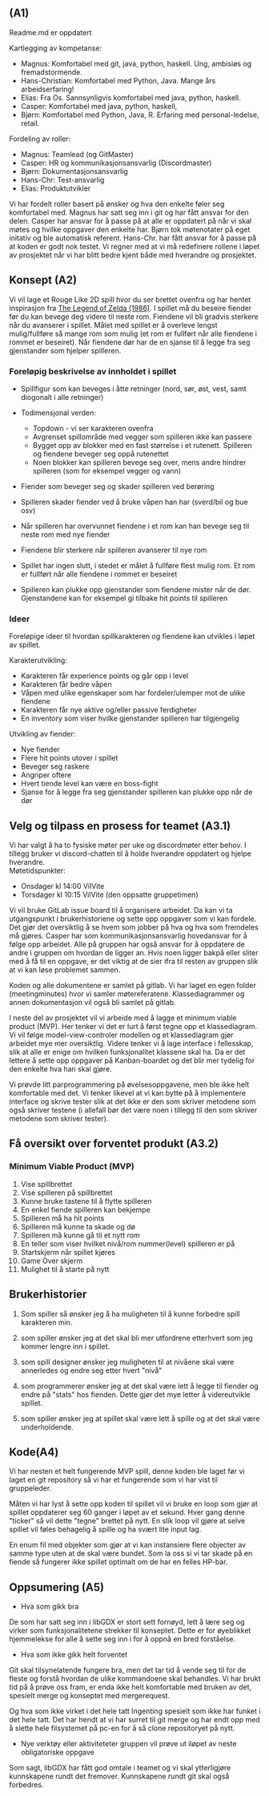 ## (A1)
Readme.md er oppdatert

Kartlegging av kompetanse: 
* Magnus:       Komfortabel med git, java, python, haskell. Ung, ambisiøs og fremadstormende.
* Hans-Christian: Komfortabel med Python, Java. Mange års arbeidserfaring! 
* Elias:          Fra Os. Sannsynligvis komfortabel med java, python, haskell. 
* Casper:         Komfortabel med java, python, haskell, 
* Bjørn:          Komfortabel med Python, Java, R. Erfaring med personal-ledelse, retail.

Fordeling av roller: 
* Magnus:     Teamlead (og GitMaster)  
* Casper:     HR og kommunikasjonsansvarlig (Discordmaster)  
* Bjørn:      Dokumentasjonsansvarlig  
* Hans-Chr:   Test-ansvarlig  
* Elias:      Produktutvikler  

Vi har fordelt roller basert på ønsker og hva den enkelte føler seg komfortabel med. Magnus har satt seg inn i git og har fått ansvar for den delen. Casper har ansvar for å passe på at alle er oppdatert på når vi skal møtes og hvilke oppgaver den enkelte har. Bjørn tok møtenotater på eget initativ og ble automatisk referent. Hans-Chr. har fått ansvar for å passe på at koden er godt nok testet. Vi regner med at vi må redefinere rollene i løpet av prosjektet når vi har blitt bedre kjent både med hverandre og prosjektet.

## Konsept (A2)

Vi vil lage et Rouge Like 2D spill hvor du ser brettet ovenfra og har hentet inspirasjon fra [The Legend of Zelda (1986)](https://en.wikipedia.org/wiki/The_Legend_of_Zelda). I spillet må du beseire fiender før du kan bevege deg videre til neste rom. Fiendene vil bli gradvis sterkere når du avanserer i spillet. Målet med spillet er å overleve lengst mulig/fullføre så mange rom som mulig (et rom er fullført når alle fiendene i rommet er beseiret). Når fiendene dør har de en sjanse til å legge fra seg gjenstander som hjelper spilleren.

### Foreløpig beskrivelse av innholdet i spillet
* Spillfigur som kan beveges i åtte retninger (nord, sør, øst, vest, samt diogonalt i alle retninger)
* Todimensjonal verden:
    * Topdown - vi ser karakteren ovenfra
    * Avgrenset spillområde med vegger som spilleren ikke kan passere
    * Bygget opp av blokker med en fast størrelse i et rutenett. Spilleren og fiendene beveger seg oppå rutenettet
    * Noen blokker kan spilleren bevege seg over, mens andre hindrer spilleren (som for eksempel vegger og vann)
    
* Fiender som beveger seg og skader spilleren ved berøring
* Spilleren skader fiender ved å bruke våpen han har (sverd/bil og bue osv)
* Når spilleren har overvunnet fiendene i et rom kan han bevege seg til neste rom med nye fiender
* Fiendene blir sterkere når spilleren avanserer til nye rom
* Spillet har ingen slutt, i stedet er målet å fullføre flest mulig rom. Et rom er fullført når alle fiendene i rommet er beseiret
* Spilleren kan plukke opp gjenstander som fiendene mister når de dør. Gjenstandene kan for eksempel gi tilbake hit points til spilleren


### Ideer
Foreløpige ideer til hvordan spillkarakteren og fiendene kan utvikles i løpet av spillet.

Karakterutvikling:
* Karakteren får experience points og går opp i level
* Karakteren får bedre våpen
* Våpen med ulike egenskaper som har fordeler/ulemper mot de ulike fiendene
* Karakteren får nye aktive og/eller passive ferdigheter
* En inventory som viser hvilke gjenstander spilleren har tilgjengelig

Utvikling av fiender:
* Nye fiender
* Flere hit points utover i spillet
* Beveger seg raskere
* Angriper oftere
* Hvert tiende level kan være en boss-fight
* Sjanse for å legge fra seg gjenstander spilleren kan plukke opp når de dør

## Velg og tilpass en prosess for teamet (A3.1)

Vi har valgt å ha to fysiske møter per uke og discordmøter etter behov. I tillegg bruker vi discord-chatten til å holde hverandre oppdatert og hjelpe hverandre.  
Møtetidspunkter:
* Onsdager  kl 14:00 VilVite
* Torsdager kl 10:15 VilVite (den oppsatte gruppetimen) 

Vi vil bruke GitLab issue board til å organisere arbeidet. Da kan vi ta utgangspunkt i brukerhistoriene og sette opp oppgaver som vi kan fordele. Det gjør det oversiktlig å se hvem som jobber på hva og hva som fremdeles må gjøres. Casper har som kommunikasjonsansvarlig hovedansvar for å følge opp arbeidet. Alle på gruppen har også ansvar for å oppdatere de andre i gruppen om hvordan de ligger an. Hvis noen ligger bakpå eller sliter med å få til en oppgave, er det viktig at de sier ifra til resten av gruppen slik at vi kan løse problemet sammen.

Koden og alle dokumentene er samlet på gitlab. Vi har laget en egen folder (meetingminutes) hvor vi samler møtereferatene. Klassediagrammer og annen dokumentasjon vil også bli samlet på gitlab.

I neste del av prosjektet vil vi arbeide med å lagge et minimum viable product (MVP). Her tenker vi det er lurt å først tegne opp et klassediagram. Vi vil følge model-view-controler modellen og et klassediagram gjør arbeidet mye mer oversiktlig. Videre tenker vi å lage interface i fellesskap, slik at alle er enige om hvilken funksjonalitet klassene skal ha. Da er det lettere å sette opp oppgaver på Kanban-boardet og det blir mer tydelig for den enkelte hva han skal gjøre. 

Vi prøvde litt parprogrammering på øvelsesoppgavene, men ble ikke helt komfortable med det. Vi tenker likevel at vi kan bytte på å implementere interface og skrive tester slik at det ikke er den som skriver metodene som også skriver testene (i allefall bør det være noen i tillegg til den som skriver metodene som skriver tester).

## Få oversikt over forventet produkt (A3.2)

### Minimum Viable Product (MVP)
1. Vise spillbrettet
2. Vise spilleren på spillbrettet
3. Kunne bruke tastene til å flytte spilleren
4. En enkel fiende spilleren kan bekjempe
5. Spilleren må ha hit points
6. Spilleren må kunne ta skade og dø
7. Spilleren må kunne gå til et nytt rom
8. En teller som viser hvilket nivå/rom nummer(level) spilleren er på
9. Startskjerm når spillet kjøres
10. Game Over skjerm
11. Mulighet til å starte på nytt

## Brukerhistorier

1. Som spiller så ønsker jeg å ha muligheten til å kunne forbedre spill karakteren min. 

2. som spiller ønsker jeg at det skal bli mer utfordrene etterhvert som jeg kommer lengre inn i spillet.

3. som spill designer ønsker jeg muligheten til at nivåene skal være annerledes og endre seg etter hvert "nivå"

4. som programmerer ønsker jeg at det skal være lett å legge til fiender og endre på "stats" hos fienden. Dette gjør det mye letter å videreutvikle spillet.

5. som spiller ønsker jeg at spillet skal være lett å spille og at det skal være underholdende.

## Kode(A4)
Vi har nesten et helt fungerende MVP spill, denne koden ble laget før vi laget en git repository så vi har et fungerende som vi har vist til gruppeleder. 

Måten vi har lyst å sette opp koden til spillet vil vi bruke en loop som gjør at spillet oppdaterer seg 60 ganger i løpet av et sekund. Hver gang denne "ticker" så vil dette "tegne" brettet på nytt. En slik loop vil gjøre at selve spillet vil føles behagelig å spille og ha svært lite input lag.

En enum fil med objekter som gjør at vi kan instansiere flere objecter av samme type uten at de skal være bundet. Som la oss si vi tar skade på en fiende så fungerer ikke spillet optimalt om de har en felles HP-bar.



## Oppsumering (A5)

* Hva som gikk bra

De som har satt seg inn i libGDX er stort sett fornøyd, lett å lære seg og virker som funksjonalitetene strekker til konseptet. Dette er for øyeblikket hjemmelekse for alle å sette seg inn i for å oppnå en bred forståelse. 


* Hva som ikke gikk helt forventet

Git skal tilsynelatende fungere bra, men det tar tid å vende seg til for de fleste og forstå hvordan de ulike kommandoene skal behandles. 
Vi har brukt tid på å prøve oss fram, er enda ikke helt komfortable med bruken av det, spesielt merge og konseptet med mergerequest.


Og hva som ikke virket i det hele tatt
Ingenting spesielt som ikke har funket i det hele tatt. Det har hendt at vi har surret til git merge og har endt opp med å slette hele filsystemet på pc-en for å så clone repositoryet på nytt. 


* Nye verktøy eller aktiviteteter gruppen vil prøve ut iløpet av neste obligatoriske oppgave

Som sagt, libGDX har fått god omtale i teamet og vi skal ytterligjøre kunnskapene rundt det fremover.
Kunnskapene rundt git skal også forbedres.  
